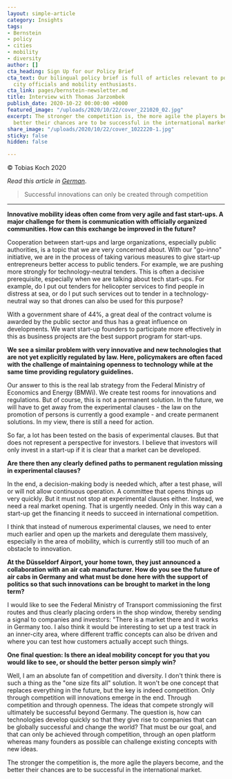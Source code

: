 ```yaml
---
layout: simple-article
category: Insights
tags:
- Bernstein
- policy
- cities
- mobility
- diversity
author: []
cta_heading: Sign Up for our Policy Brief
cta_text: Our bilingual policy brief is full of articles relevant to policymakers,
  city officials and mobility enthusiasts.
cta_link: pages/bernstein-newsletter.md
title: Interview with Thomas Jarzombek
publish_date: 2020-10-22 00:00:00 +0000
featured_image: "/uploads/2020/10/22/cover_221020_02.jpg"
excerpt: The stronger the competition is, the more agile the players become, and the
  better their chances are to be successful in the international market.
share_image: "/uploads/2020/10/22/cover_1022220-1.jpg"
sticky: false
hidden: false

---
```

© Tobias Koch 2020

_Read this article in_ [_German_](https://bernstein-group.com/de/2020/10/19/interview-mit-thomas-jarzombek-nur-durch-wettbewerb-entstehen-erfolgreiche-innovationen/).

> Successful innovations can only be created through competition

***

**Innovative mobility ideas often come from very agile and fast start-ups. A major challenge for them is communication with officially organized communities. How can this exchange be improved in the future?**

Cooperation between start-ups and large organizations, especially public authorities, is a topic that we are very concerned about. With our "go-inno" initiative, we are in the process of taking various measures to give start-up entrepreneurs better access to public tenders. For example, we are pushing more strongly for technology-neutral tenders. This is often a decisive prerequisite, especially when we are talking about tech start-ups. For example, do I put out tenders for helicopter services to find people in distress at sea, or do I put such services out to tender in a technology-neutral way so that drones can also be used for this purpose?

With a government share of 44%, a great deal of the contract volume is awarded by the public sector and thus has a great influence on developments. We want start-up founders to participate more effectively in this as business projects are the best support program for start-ups.

**We see a similar problem with very innovative and new technologies that are not yet explicitly regulated by law. Here, policymakers are often faced with the challenge of maintaining openness to technology while at the same time providing regulatory guidelines.**

Our answer to this is the real lab strategy from the Federal Ministry of Economics and Energy (BMWi). We create test rooms for innovations and regulations. But of course, this is not a permanent solution. In the future, we will have to get away from the experimental clauses - the law on the promotion of persons is currently a good example - and create permanent solutions. In my view, there is still a need for action.

So far, a lot has been tested on the basis of experimental clauses. But that does not represent a perspective for investors. I believe that investors will only invest in a start-up if it is clear that a market can be developed.

**Are there then any clearly defined paths to permanent regulation missing in experimental clauses?**

In the end, a decision-making body is needed which, after a test phase, will or will not allow continuous operation. A committee that opens things up very quickly. But it must not stop at experimental clauses either. Instead, we need a real market opening. That is urgently needed. Only in this way can a start-up get the financing it needs to succeed in international competition.

I think that instead of numerous experimental clauses, we need to enter much earlier and open up the markets and deregulate them massively, especially in the area of mobility, which is currently still too much of an obstacle to innovation.

**At the Düsseldorf Airport, your home town, they just announced a collaboration with an air cab manufacturer. How do you see the future of air cabs in Germany and what must be done here with the support of politics so that such innovations can be brought to market in the long term?**

I would like to see the Federal Ministry of Transport commissioning the first routes and thus clearly placing orders in the shop window, thereby sending a signal to companies and investors: "There is a market there and it works in Germany too. I also think it would be interesting to set up a test track in an inner-city area, where different traffic concepts can also be driven and where you can test how customers actually accept such things.

**One final question: Is there an ideal mobility concept for you that you would like to see, or should the better person simply win?**

Well, I am an absolute fan of competition and diversity. I don't think there is such a thing as the "one size fits all" solution. It won't be one concept that replaces everything in the future, but the key is indeed competition. Only through competition will innovations emerge in the end. Through competition and through openness. The ideas that compete strongly will ultimately be successful beyond Germany. The question is, how can technologies develop quickly so that they give rise to companies that can be globally successful and change the world? That must be our goal, and that can only be achieved through competition, through an open platform whereas many founders as possible can challenge existing concepts with new ideas.

The stronger the competition is, the more agile the players become, and the better their chances are to be successful in the international market.